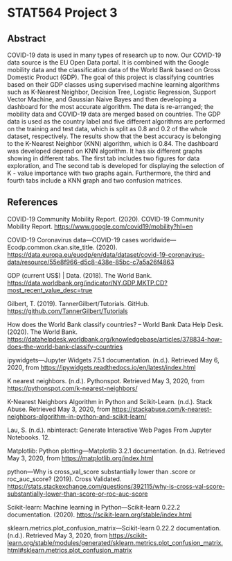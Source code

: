 # STAT564 Project 3

## Abstract

COVID-19 data is used in many types of research up to now. Our COVID-19 data source is the EU Open Data portal. It is combined with the Google mobility data and the classification data of the World Bank based on Gross Domestic Product (GDP). The goal of this project is classifying countries based on their GDP classes using supervised machine learning algorithms such as K-Nearest Neighbor, Decision Tree, Logistic Regression, Support Vector Machine, and Gaussian Naive Bayes and then developing a dashboard for the most accurate algorithm. The data is re-arranged; the mobility data and COVID-19 data are merged based on countries. The GDP data is used as the country label and five different algorithms are performed on the training and test data, which is split as 0.8 and 0.2 of the whole dataset, respectively. The results show that the best accuracy is belonging to the K-Nearest Neighbor (KNN) algorithm, which is 0.84. The dashboard was developed depend on KNN algorithm. It has six different graphs showing in different tabs. The first tab includes two figures for data exploration, and The second tab is developed for displaying the selection of K - value importance with two graphs again. Furthermore, the third and fourth tabs include a KNN graph and two confusion matrices.






## References


COVID-19 Community Mobility Report. (2020). COVID-19 Community Mobility Report. https://www.google.com/covid19/mobility?hl=en

COVID-19 Coronavirus data—COVID-19 cases worldwide—Ecodp.common.ckan.site_title. (2020). https://data.europa.eu/euodp/en/data/dataset/covid-19-coronavirus-data/resource/55e8f966-d5c8-438e-85bc-c7a5a26f4863

GDP (current US$) | Data. (2018). The World Bank. https://data.worldbank.org/indicator/NY.GDP.MKTP.CD?most_recent_value_desc=true

Gilbert, T. (2019). TannerGilbert/Tutorials. GitHub. https://github.com/TannerGilbert/Tutorials

How does the World Bank classify countries? – World Bank Data Help Desk. (2020). The World Bank. https://datahelpdesk.worldbank.org/knowledgebase/articles/378834-how-does-the-world-bank-classify-countries

ipywidgets—Jupyter Widgets 7.5.1 documentation. (n.d.). Retrieved May 6, 2020, from https://ipywidgets.readthedocs.io/en/latest/index.html

K nearest neighbors. (n.d.). Pythonspot. Retrieved May 3, 2020, from https://pythonspot.com/k-nearest-neighbors/

K-Nearest Neighbors Algorithm in Python and Scikit-Learn. (n.d.). Stack Abuse. Retrieved May 3, 2020, from https://stackabuse.com/k-nearest-neighbors-algorithm-in-python-and-scikit-learn/

Lau, S. (n.d.). nbinteract: Generate Interactive Web Pages From Jupyter Notebooks. 12.

Matplotlib: Python plotting—Matplotlib 3.2.1 documentation. (n.d.). Retrieved May 3, 2020, from https://matplotlib.org/index.html

python—Why is cross_val_score substantially lower than .score or roc_auc_score? (2019). Cross Validated. https://stats.stackexchange.com/questions/392115/why-is-cross-val-score-substantially-lower-than-score-or-roc-auc-score

Scikit-learn: Machine learning in Python—Scikit-learn 0.22.2 documentation. (2020). https://scikit-learn.org/stable/index.html

sklearn.metrics.plot_confusion_matrix—Scikit-learn 0.22.2 documentation. (n.d.). Retrieved May 3, 2020, from https://scikit-learn.org/stable/modules/generated/sklearn.metrics.plot_confusion_matrix.html#sklearn.metrics.plot_confusion_matrix

